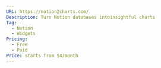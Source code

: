 ```yaml
---
URL: https://notion2charts.com/
Description: Turn Notion databases intoinsightful charts
Tag:
  - Notion
  - Widgets
Pricing:
  - Free
  - Paid
Price: starts from $4/month
---
```

